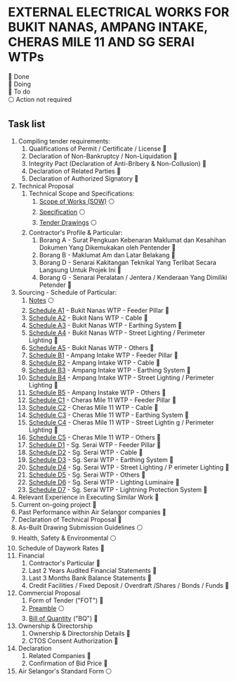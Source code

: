# EXTERNAL ELECTRICAL WORKS FOR BUKIT NANAS, AMPANG INTAKE, CHERAS MILE 11 AND SG SERAI WTPs

&#127937; Done  
&#128309; Doing  
&#128308; To do  
&#9898; Action not required

## Task list

1. Compiling tender requirements: 
    1. Qualifications of Permit / Certificate / License &#128308;
    1. Declaration of Non-Bankruptcy / Non-Liquidation &#128308;
    1. Integrity Pact (Declaration of Anti-Bribery & Non-Collusion) &#128308;
    1. Declaration of Related Parties &#128308;
    1. Declaration of Authorized Signatory &#128308;
1. Technical Proposal
    1. Technical Scope and Specifications: 
        1. [Scope of Works (SOW)](/PN0000014171/schedule-of-particular/SOW%20-%20WTPs.pdf) &#9898;
        1. [Specification](/PN0000014171/schedule-of-particular/SPECIFICATION%20-%20WTPs.pdf) &#9898;
        1. [Tender Drawings](/PN0000014171/schedule-of-particular/DRAWING%20-%20WTPs.pdf) &#9898;
    1. Contractor's Profile & Particular:
        1. Borang A - Surat Pengkuan Kebenaran Maklumat dan Kesahihan Dokumen Yang Dikemukakan oleh Pentender &#128308;
        2. Borang B - Maklumat Am dan Latar Belakang &#128308;
        3. Borang D - Senarai Kakitangan Teknikal Yang Terlibat Secara Langsung Untuk Projek Ini &#128308;
        4. Borang G - Senarai Peralatan / Jentera / Kenderaan Yang Dimiliki Petender &#128308;
1. Sourcing - Schedule of Particular:
    1. [Notes](/PN0000014171/schedule-of-particular/1.%20Notes.pdf) &#9898;
    2. [Schedule A1](/PN0000014171/schedule-of-particular/A1.pdf) - Bukit Nanas WTP - Feeder Pillar &#128308;
    3. [Schedule A2](/PN0000014171/schedule-of-particular/A2.pdf) - Bukit Nans WTP - Cable &#128308;
    4. [Schedule A3](/PN0000014171/schedule-of-particular/A3.pdf) - Bukit Nanas WTP - Earthing System &#128308;
    5. [Schedule A4](/PN0000014171/schedule-of-particular/A4.pdf) - Bukit Nanas WTP - Street Lighting /    Perimeter Lighting &#128308;
    6. [Schedule A5](/PN0000014171/schedule-of-particular/A5.pdf) - Bukit Nanas WTP - Others &#128308;
    7. [Schedule B1](/PN0000014171/schedule-of-particular/B1.pdf) - Ampang Intake WTP - Feeder Pillar &#128308;
    8. [Schedule B2](/PN0000014171/schedule-of-particular/B2.pdf) - Ampang Intake WTP - Cable &#128308;
    9. [Schedule B3](/PN0000014171/schedule-of-particular/B3.pdf) - Ampang Intake WTP - Earthing System &#128308;
    10. [Schedule B4](/PN0000014171/schedule-of-particular/B4.pdf) - Ampang Intake WTP - Street Lighting    / Perimeter Lighting &#128308;
    11. [Schedule B5](/PN0000014171/schedule-of-particular/B5.pdf) - Ampang Instake WTP - Others &#128308;
    12. [Schedule C1](/PN0000014171/schedule-of-particular/C1.pdf) - Cheras Mile 11 WTP - Feeder Pillar &#128308; 
    13. [Schedule C2](/PN0000014171/schedule-of-particular/C2.pdf) - Cheras Mile 11 WTP - Cable &#128308; 
    14. [Schedule C3](/PN0000014171/schedule-of-particular/C3.pdf) - Cheras Mile 11 WTP - Earthing System &#128308;
    15. [Schedule C4](/PN0000014171/schedule-of-particular/C4.pdf) - Cheras Mile 11 WTP - Street Lightin   g / Perimeter Lighting &#128308;
    16. [Schedule C5](/PN0000014171/schedule-of-particular/C5.pdf) - Cheras Mile 11 WTP - Others &#128308;
    17. [Schedule D1](/PN0000014171/schedule-of-particular/D1.pdf) - Sg. Serai WTP - Feeder Pillar &#128308;
    18. [Schedule D2](/PN0000014171/schedule-of-particular/D2.pdf) - Sg. Serai WTP - Cable &#128308;
    19. [Schedule D3](/PN0000014171/schedule-of-particular/D3.pdf) - Sg. Serai WTP - Earthing System &#128308;
    20. [Schedule D4](/PN0000014171/schedule-of-particular/D4.pdf) - Sg. Serai WTP - Street Lighting / P   erimeter Lighting &#128308;
    21. [Schedule D5](/PN0000014171/schedule-of-particular/D5.pdf) - Sg. Serai WTP - Others &#128308;
    22. [Schedule D6](/PN0000014171/schedule-of-particular/D6.pdf) - Sg. Serai WTP - Lighting Luminaire &#128308;
    23. [Schedule D7](/PN0000014171/schedule-of-particular/D7.pdf) - Sg. Serai WTP - Lightning Protection System &#128308;
1. Relevant Experience in Executing Similar Work &#128308;
1. Current on-going project &#128308;
1. Past Performance within Air Selangor companies &#128308;
1. Declaration of Technical Proposal &#128308;
1. As-Built Drawing Submission Guidelines &#9898;
1. Health, Safety & Environmental &#9898;
1. Schedule of Daywork Rates &#128308;
1. Financial
    1. Contractor's Particular &#128308;
    1. Last 2 Years Audited Financial Statements  &#128308;
    1. Last 3 Months Bank Balance Statements  &#128308;
    1. Credit Facilities / Fixed Deposit / Overdraft /Shares / Bonds / Funds  &#128308;
1. Commercial Proposal
    1. Form of Tender ("FOT") &#128308;
    1. [Preamble](/PN0000014171/schedule-of-particular/Preamble%20to%20BQ%20R1.pdf) &#9898;
    1. [Bill of Quantity](/PN0000014171/schedule-of-particular/BQ%20Normal%20-%20CW-2023-003.xlsm) ("BQ") &#128308;
1. Ownership & Directorship
    1. Ownership & Directorship Details &#128308;
    1. CTOS Consent Authorization &#128308;
1. Declaration
    1. Related Companies &#128308;
    1. Confirmation of Bid Price &#128308;
1. Air Selangor's Standard Form &#9898;
